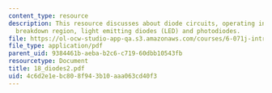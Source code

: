 ```yaml
---
content_type: resource
description: This resource discusses about diode circuits, operating in the reverse
  breakdown region, light emitting diodes (LED) and photodiodes.
file: https://ol-ocw-studio-app-qa.s3.amazonaws.com/courses/6-071j-introduction-to-electronics-signals-and-measurement-spring-2006/4c6d2e1ebc808f943b10aaa063cd40f3_18_diodes2.pdf
file_type: application/pdf
parent_uid: 9384461b-aeba-b2c6-c719-60dbb10543fb
resourcetype: Document
title: 18_diodes2.pdf
uid: 4c6d2e1e-bc80-8f94-3b10-aaa063cd40f3
---
```

